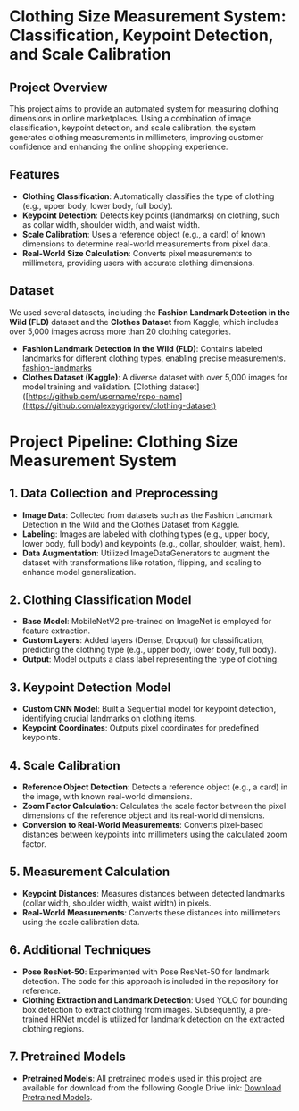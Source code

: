 # Clothing Size Measurement System: Classification, Keypoint Detection, and Scale Calibration

## Project Overview

This project aims to provide an automated system for measuring clothing dimensions in online marketplaces. Using a combination of image classification, keypoint detection, and scale calibration, the system generates clothing measurements in millimeters, improving customer confidence and enhancing the online shopping experience.

## Features

- **Clothing Classification**: Automatically classifies the type of clothing (e.g., upper body, lower body, full body).
- **Keypoint Detection**: Detects key points (landmarks) on clothing, such as collar width, shoulder width, and waist width.
- **Scale Calibration**: Uses a reference object (e.g., a card) of known dimensions to determine real-world measurements from pixel data.
- **Real-World Size Calculation**: Converts pixel measurements to millimeters, providing users with accurate clothing dimensions.

## Dataset

We used several datasets, including the **Fashion Landmark Detection in the Wild (FLD)** dataset and the **Clothes Dataset** from Kaggle, which includes over 5,000 images across more than 20 clothing categories.

- **Fashion Landmark Detection in the Wild (FLD)**: Contains labeled landmarks for different clothing types, enabling precise measurements.
  [fashion-landmarks](https://github.com/liuziwei7/fashion-landmarks)
- **Clothes Dataset (Kaggle)**: A diverse dataset with over 5,000 images for model training and validation.
  [Clothing dataset]([https://github.com/username/repo-name](https://github.com/alexeygrigorev/clothing-dataset)

# Project Pipeline: Clothing Size Measurement System

## 1. Data Collection and Preprocessing

- **Image Data**: Collected from datasets such as the Fashion Landmark Detection in the Wild and the Clothes Dataset from Kaggle.
- **Labeling**: Images are labeled with clothing types (e.g., upper body, lower body, full body) and keypoints (e.g., collar, shoulder, waist, hem).
- **Data Augmentation**: Utilized ImageDataGenerators to augment the dataset with transformations like rotation, flipping, and scaling to enhance model generalization.

## 2. Clothing Classification Model

- **Base Model**: MobileNetV2 pre-trained on ImageNet is employed for feature extraction.
- **Custom Layers**: Added layers (Dense, Dropout) for classification, predicting the clothing type (e.g., upper body, lower body, full body).
- **Output**: Model outputs a class label representing the type of clothing.

## 3. Keypoint Detection Model

- **Custom CNN Model**: Built a Sequential model for keypoint detection, identifying crucial landmarks on clothing items.
- **Keypoint Coordinates**: Outputs pixel coordinates for predefined keypoints.

## 4. Scale Calibration

- **Reference Object Detection**: Detects a reference object (e.g., a card) in the image, with known real-world dimensions.
- **Zoom Factor Calculation**: Calculates the scale factor between the pixel dimensions of the reference object and its real-world dimensions.
- **Conversion to Real-World Measurements**: Converts pixel-based distances between keypoints into millimeters using the calculated zoom factor.

## 5. Measurement Calculation

- **Keypoint Distances**: Measures distances between detected landmarks (collar width, shoulder width, waist width) in pixels.
- **Real-World Measurements**: Converts these distances into millimeters using the scale calibration data.

## 6. Additional Techniques

- **Pose ResNet-50**: Experimented with Pose ResNet-50 for landmark detection. The code for this approach is included in the repository for reference.
- **Clothing Extraction and Landmark Detection**: Used YOLO for bounding box detection to extract clothing from images. Subsequently, a pre-trained HRNet model is utilized for landmark detection on the extracted clothing regions.

## 7. Pretrained Models

- **Pretrained Models**: All pretrained models used in this project are available for download from the following Google Drive link: [Download Pretrained Models]([https://drive.google.com/drive/folders/your-folder-id](https://drive.google.com/drive/folders/1Ku9bNEhJeYNyXNBoHCk89ygAAfkMCeXn?usp=drive_link)). 

